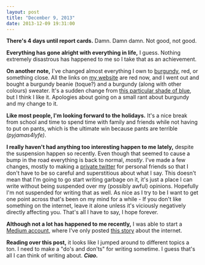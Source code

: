 ```yaml
---
layout: post
title: "December 9, 2013"
date: 2013-12-09 19:31:00
---
```


**There's 4 days until report cards.** Damn. Damn damn. Not good, not good.

**Everything has gone alright with everything in life,** I guess. Nothing extremely disastrous has happened to me so I take that as an achievement.

**On another note,** I've changed almost everything I own to [burgundy](http://www.colorhexa.com/900020), red, or something close. All the links on [my website](http://imjosh.me) are red now, and I went out and bought a burgundy beanie (toque?) and a burgundy (along with other colours) sweater. It's a sudden change from [this particular shade of blue](http://www.colorhexa.com/3498db), but I think I like it. Apologies about going on a small rant about burgundy and my change to it.

**Like most people, I'm looking forward to the holidays.** It's a nice break from school and time to spend time with family and friends while not having to put on pants, which is the ultimate win because pants are terrible *(pyjamas4lyfe)*.

**I really haven't had anything too interesting happen to me lately,** despite the suspension happen so recently. Even though that seemed to cause a bump in the road everything is back to normal, *mostly*. I've made a few changes, mostly to making a [private twitter](http://twitter.com/joshtrommel) for personal friends so that I don't have to be so careful and superstitious about what I say. This doesn't mean that I'm going to go start writing garbage on it, it's just a place I can write without being suspended over my (possibly awful) opinions. Hopefully I'm not suspended for writing that as well. As nice as I try to be I want to get one point across that's been on my mind for a while - If you don't like something on the internet, leave it alone unless it's viciously negatively directly affecting you. That's all I have to say, I hope forever.

**Although not a lot has happened to me recently,** I was able to start a [Medium account](http://medium.com/@nulljosh), where I've only posted [this story](https://medium.com/p/e016c3cd42ff) about the internet.

**Reading over this post,** it looks like I jumped around to different topics a ton. I need to make a "do's and don'ts" for writing sometime. I guess that's all I can think of writing about. ***Ciao.***
